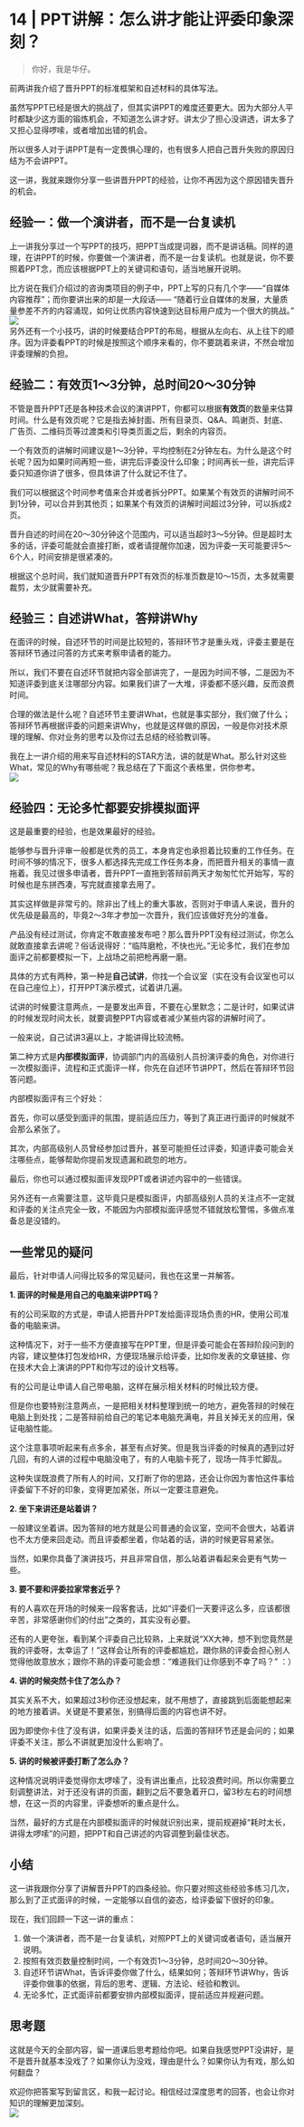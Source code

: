 # 14 | PPT讲解：怎么讲才能让评委印象深刻？
    
> 你好，我是华仔。

前两讲我介绍了晋升PPT的标准框架和自述材料的具体写法。

虽然写PPT已经是很大的挑战了，但其实讲PPT的难度还要更大。因为大部分人平时都缺少这方面的锻炼机会，不知道怎么讲才好。讲太少了担心没讲透，讲太多了又担心显得啰嗦，或者增加出错的机会。

所以很多人对于讲PPT是有一定畏惧心理的，也有很多人把自己晋升失败的原因归结为不会讲PPT。

这一讲，我就来跟你分享一些讲晋升PPT的经验，让你不再因为这个原因错失晋升的机会。

## 经验一：做一个演讲者，而不是一台复读机

上一讲我分享过一个写PPT的技巧，把PPT当成提词器，而不是讲话稿。同样的道理，在讲PPT的时候，你要做一个演讲者，而不是一台复读机。也就是说，你不要照着PPT念，而应该根据PPT上的关键词和语句，适当地展开说明。

比方说在我们介绍过的咨询类项目的例子中，PPT上写的只有几个字——“自媒体内容推荐”；而你要讲出来的却是一大段话—— “随着行业自媒体的发展，大量质量参差不齐的内容涌现，如何让优质内容快速到达目标用户成为一个很大的挑战。”  
![](../assets/images/975f23a56ca4351ed620833107345662.jpg)  
另外还有一个小技巧，讲的时候要结合PPT的布局，根据从左向右、从上往下的顺序。因为评委看PPT的时候是按照这个顺序来看的，你不要跳着来讲，不然会增加评委理解的负担。

## 经验二：有效页1～3分钟，总时间20～30分钟

不管是晋升PPT还是各种技术会议的演讲PPT，你都可以根据**有效页**的数量来估算时间。什么是有效页呢？它是指去掉封面、所有目录页、Q&A、鸣谢页、封底、广告页、二维码页等过渡类和引导类页面之后，剩余的内容页。

一个有效页的讲解时间建议是1～3分钟，平均控制在2分钟左右。为什么是这个时长呢？因为如果时间再短一些，讲完后评委没什么印象；时间再长一些，讲完后评委只知道你讲了很多，但具体讲了什么就记不住了。

我们可以根据这个时间参考值来合并或者拆分PPT。如果某个有效页的讲解时间不到1分钟，可以合并到其他页；如果某个有效页的讲解时间超过3分钟，可以拆成2页。

晋升自述的时间在20～30分钟这个范围内，可以适当超时3～5分钟。但是超时太多的话，评委可能就会直接打断，或者请提醒你加速，因为评委一天可能要评5～6个人，时间安排是很紧凑的。

根据这个总时间，我们就知道晋升PPT有效页的标准页数是10～15页，太多就需要裁剪，太少就需要补充。

## 经验三：自述讲What，答辩讲Why

在面评的时候，自述环节的时间是比较短的，答辩环节才是重头戏，评委主要是在答辩环节通过问答的方式来考察申请者的能力。

所以，我们不要在自述环节就把内容全部讲完了，一是因为时间不够，二是因为不知道评委到底关注哪部分内容。如果我们讲了一大堆，评委都不感兴趣，反而浪费时间。

合理的做法是什么呢？自述环节主要讲What，也就是事实部分，我们做了什么；答辩环节再根据评委的问题来讲Why，也就是这样做的原因，一般是你对技术原理的理解、你对业务的思考以及你过去总结的经验教训等。

我在上一讲介绍的用来写自述材料的STAR方法，讲的就是What。那么针对这些What，常见的Why有哪些呢？我总结在了下面这个表格里，供你参考。  
![](../assets/images/3a3edabc61c508b8869a33b6f0c890a1.jpg)

## 经验四：无论多忙都要安排模拟面评

这是最重要的经验，也是效果最好的经验。

能够参与晋升评审一般都是优秀的员工，本身肯定也承担着比较重的工作任务。在时间不够的情况下，很多人都选择先完成工作任务本身，而把晋升相关的事情一直拖着。我见过很多申请者，晋升PPT一直拖到答辩前两天才匆匆忙忙开始写，写的时候也是东拼西凑，写完就直接拿去用了。

其实这样做是非常亏的。除非出了线上的重大事故，否则对于申请人来说，晋升的优先级是最高的，毕竟2～3年才参加一次晋升，我们应该做好充分的准备。

产品没有经过测试，你肯定不敢直接发布吧？那么晋升PPT没有经过测试，你怎么就敢直接拿去讲呢？俗话说得好：“临阵磨枪，不快也光。”无论多忙，我们在参加面评之前都要模拟一下，上战场之前把枪再磨一磨。

具体的方式有两种，第一种是**自己试讲**，你找一个会议室（实在没有会议室也可以在自己座位上），打开PPT演示模式，试着讲几遍。

试讲的时候要注意两点，一是要发出声音，不要在心里默念；二是计时，如果试讲的时候发现时间太长，就要调整PPT内容或者减少某些内容的讲解时间了。

一般来说，自己试讲3遍以上，才能讲得比较流畅。

第二种方式是**内部模拟面评**，协调部门内的高级别人员扮演评委的角色，对你进行一次模拟面评，流程和正式面评一样，你先在自述环节讲PPT，然后在答辩环节回答问题。

内部模拟面评有三个好处：

首先，你可以感受到面评的氛围，提前适应压力，等到了真正进行面评的时候就不会那么紧张了。

其次，内部高级别人员曾经参加过晋升，甚至可能担任过评委，知道评委可能会关注哪些点，能够帮助你提前发现遗漏和疏忽的地方。

最后，你也可以通过模拟面评发现PPT或者讲述内容中的一些错误。

另外还有一点需要注意，这毕竟只是模拟面评，内部高级别人员的关注点不一定就和评委的关注点完全一致，不能因为内部模拟面评感觉不错就放松警惕，多做点准备总是没错的。

## 一些常见的疑问

最后，针对申请人问得比较多的常见疑问，我也在这里一并解答。

**1\. 面评的时候是用自己的电脑来讲PPT吗？**

有的公司采取的方式是，申请人把晋升PPT发给面评现场负责的HR，使用公司准备的电脑来讲。

这种情况下，对于一些不方便直接写在PPT里，但是评委可能会在答辩阶段问到的内容，建议整体打包发给HR，方便现场展示给评委，比如你发表的文章链接、你在技术大会上演讲的PPT和你写过的设计文档等。

有的公司是让申请人自己带电脑，这样在展示相关材料的时候比较方便。

但是你也要特别注意两点，一是把相关材料整理到统一的地方，避免答辩的时候在电脑上到处找；二是答辩前给自己的笔记本电脑充满电，并且关掉无关的应用，保证电脑性能。

这个注意事项听起来有点多余，甚至有点好笑。但是我当评委的时候真的遇到过好几回，有的人讲的过程中电脑没电了，有的人电脑卡死了，现场一阵手忙脚乱。

这种失误既浪费了所有人的时间，又打断了你的思路，还会让你因为害怕这件事给评委留下不好的印象，变得更加紧张，所以一定要注意避免。

**2\. 坐下来讲还是站着讲？**

一般建议坐着讲。因为答辩的地方就是公司普通的会议室，空间不会很大，站着讲也不太方便来回走动。而且评委都坐着，你站着的话，讲的时候更容易紧张。

当然，如果你具备了演讲技巧，并且非常自信，那么站着讲看起来会更有气势一些。

**3\. 要不要和评委拉家常套近乎？**

有的人喜欢在开场的时候来一段客套话，比如“评委们一天要评这么多，应该都很辛苦，非常感谢你们的付出”之类的，其实没有必要。

还有的人更夸张，看到某个评委自己比较熟，上来就说“XX大神，想不到您竟然是我的评委呀，太幸运了！”这样会让所有的评委都尴尬，跟你熟的评委会担心别人觉得他故意放水；跟你不熟的评委可能会想：“难道我们让你感到不幸了吗？” ：）

**4\. 讲的时候突然卡住了怎么办？**

其实关系不大，如果超过3秒你还没想起来，就不用想了，直接跳到后面能想起来的地方接着讲。关键是不要紧张，别搞得后面的内容也讲不好。

因为即使你卡住了没有讲，如果评委关注的话，后面的答辩环节还是会问的；如果评委不关注，那么不讲就更加没什么影响了。

**5\. 讲的时候被评委打断了怎么办？**

这种情况说明评委觉得你太啰嗦了，没有讲出重点，比较浪费时间。所以你需要立刻调整讲法，对于还没有讲的页面，翻到之后不要急着开口，留3秒左右的时间想想，在这一页的内容里，评委想听的重点是什么。

当然，最好的方式是在内部模拟面评的时候就识别出来，提前规避掉“耗时太长，讲得太啰嗦”的问题，把PPT和自己讲述的内容调整到最佳状态。

## 小结

这一讲我跟你分享了讲解晋升PPT的四条经验。你只要对照这些经验多练习几次，那么到了正式面评的时候，一定能够以自信的姿态，给评委留下很好的印象。

现在，我们回顾一下这一讲的重点：

1.  做一个演讲者，而不是一台复读机，对照PPT上的关键词或者语句，适当展开说明。
2.  按照有效页数量控制时间，一个有效页1～3分钟，总时间20～30分钟。
3.  自述环节讲What，告诉评委你做了什么，结果如何；答辩环节讲Why，告诉评委你做事的依据，背后的思考、逻辑、方法论、经验和教训。
4.  无论多忙，正式面评前都要安排内部模拟面评，提前适应并规避问题。

## 思考题

这就是今天的全部内容，留一道课后思考题给你吧。如果自我感觉PPT没讲好，是不是晋升就基本没戏了？如果你认为没戏，理由是什么？如果你认为有戏，那么如何翻盘？

欢迎你把答案写到留言区，和我一起讨论。相信经过深度思考的回答，也会让你对知识的理解更加深刻。  
![](../assets/images/713c887fba9500a5b26c6505e742511f.jpeg)
    